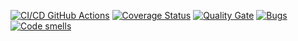 [![CI/CD GitHub Actions](https://github.com/Cuudemi/task1/actions/workflows/test-action.yml/badge.svg)](https://github.com/Cuudemi/task1/actions/workflows/test-action.yml)
[![Coverage Status](https://coveralls.io/repos/github/Cuudemi/task1/badge.svg)](https://coveralls.io/github/Cuudemi/task1)
[![Quality Gate](https://sonarcloud.io/api/project_badges/measure?project=Cuudemi_task1&metric=alert_status)](https://sonarcloud.io/dashboard?id=Cuudemi_task1)
[![Bugs](https://sonarcloud.io/api/project_badges/measure?project=Cuudemi_ctest&metric=bugs)](https://sonarcloud.io/summary/new_code?id=Cuudemi_ctest)
[![Code smells](https://sonarcloud.io/api/project_badges/measure?project=Cuudemi_task1&metric=code_smells)](https://sonarcloud.io/dashboard?id=Cuudemi_task1)
